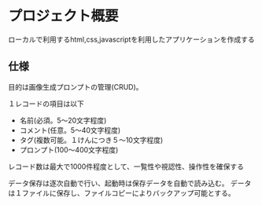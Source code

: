 # プロジェクト概要

ローカルで利用するhtml,css,javascriptを利用したアプリケーションを作成する

## 仕様

目的は画像生成プロンプトの管理(CRUD)。

１レコードの項目は以下

* 名前(必須。5〜20文字程度)
* コメント(任意。5〜40文字程度)
* タグ(複数可能。１けんにつき５〜10文字程度)
* プロンプト(100〜400文字程度)

レコード数は最大で1000件程度として、一覧性や視認性、操作性を確保する

データ保存は逐次自動で行い、起動時は保存データを自動で読み込む。
データは１ファイルに保存し、ファイルコピーによりバックアップ可能とする。
